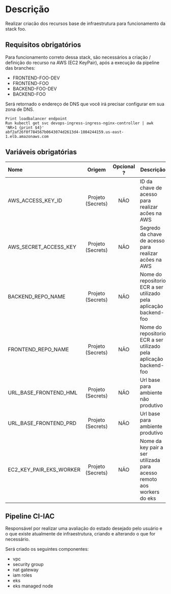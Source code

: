 
# Descrição

Realizar criacão dos recursos base de infraestrutura para funcionamento da stack foo.

## Requisitos obrigatórios

Para funcionamento correto dessa stack, são necessários a criação / definição do recurso na AWS (EC2 KeyPair), após a execução da pipeline das branches:

-   FRONTEND-FOO-DEV
-   FRONTEND-FOO
-   BACKEND-FOO-DEV
-   BACKEND-FOO

Será retornado o endereço de DNS que você irá precisar configurar em sua zona de DNS.

```
Print loadbalancer endpoint
Run kubectl get svc devops-ingress-ingress-nginx-controller | awk 'NR>1 {print $4}'
abf2af26f0f784567b0643074d2613d4-1804244159.us-east-1.elb.amazonaws.com
```

## Variáveis obrigatórias

| Nome                    | Origem  | Opcional ? | Descrição                                                                                     |
| :-------------------    | :-----: | :--------: | --------------------------------------------------------------------------------------------- |
| AWS_ACCESS_KEY_ID       |  Projeto (Secrets)   |    NÃO     | ID da chave de acesso para realizar acões na AWS                                 |
| AWS_SECRET_ACCESS_KEY   |  Projeto (Secrets)   |    NÃO     | Segredo da chave de acesso para realizar acões na AWS                            |
| BACKEND_REPO_NAME       |  Projeto (Secrets)   |    NÃO     | Nome do repositorio ECR a ser utilizado pela aplicação backend-foo               |
| FRONTEND_REPO_NAME      |  Projeto (Secrets)   |    NÃO     | Nome do repositorio ECR a ser utilizado pela aplicação backend-foo               |
| URL_BASE_FRONTEND_HML   |  Projeto (Secrets)   |    NÃO     | Url base para ambiente não produtivo                                             |
| URL_BASE_FRONTEND_PRD   |  Projeto (Secrets)   |    NÃO     | Url base para ambiente produtivo                                                 |
| EC2_KEY_PAIR_EKS_WORKER |  Projeto (Secrets)   |    NÃO     | Nome da key pair a ser utilizada para acesso remoto aos workers do eks           |

## Pipeline CI-IAC

Responsável por realizar uma avaliação do estado desejado pelo usuário e o que existe atualmente de infraestrutura, criando e alterando o que for necessário.

Será criado os seguintes componentes:

-   vpc
-   security group
-   nat gateway
-   iam roles
-   eks
-   eks managed node